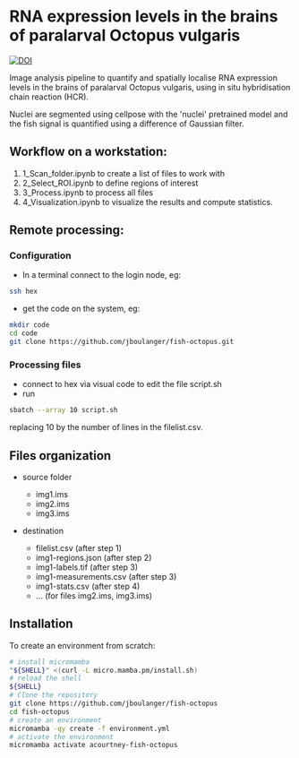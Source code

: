 # RNA expression levels in the brains of paralarval Octopus vulgaris

[![DOI](https://zenodo.org/badge/946883361.svg)](https://doi.org/10.5281/zenodo.15008934)

Image analysis pipeline to quantify and spatially localise RNA expression levels in the brains of paralarval Octopus vulgaris, using in situ hybridisation chain reaction (HCR).

Nuclei are segmented using cellpose with the 'nuclei' pretrained model and the fish signal is quantified using a difference of Gaussian filter.

## Workflow on a workstation:
1. 1_Scan_folder.ipynb to create a list of files to work with
2. 2_Select_ROI.ipynb to define regions of interest
3. 3_Process.ipynb to process all files
3. 4_Visualization.ipynb to visualize the results and compute statistics.

## Remote processing:
### Configuration
- In a terminal connect to the login node, eg:
```bash
ssh hex
```
- get the code on the system, eg:
```bash
mkdir code
cd code
git clone https://github.com/jboulanger/fish-octopus.git
```
### Processing files
- connect to hex via visual code to edit the file script.sh
- run
```bash
sbatch --array 10 script.sh
```
replacing 10 by the number of lines in the filelist.csv.


## Files organization
- source folder
    - img1.ims
    - img2.ims
    - img3.ims

- destination
    - filelist.csv (after step 1)
    - img1-regions.json (after step 2)
    - img1-labels.tif (after step 3)
    - img1-measurements.csv (after step 3)
    - img1-stats.csv (after step 4)
    - ... (for files img2.ims, img3.ims)
    
## Installation

To create an environment from scratch:
```bash
# install micromamba
"${SHELL}" <(curl -L micro.mamba.pm/install.sh)
# reload the shell
${SHELL}
# Clone the repository
git clone https://github.com/jboulanger/fish-octopus
cd fish-octopus
# create an environment
micromamba -qy create -f environment.yml
# activate the environment 
micromamba activate acourtney-fish-octopus
```


